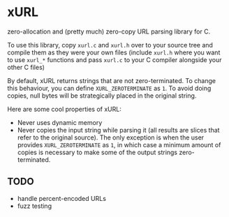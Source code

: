 # xURL
zero-allocation and (pretty much) zero-copy URL parsing library for C.

To use this library, copy `xurl.c` and `xurl.h` over to your source tree and compile them as they were your own files (include `xurl.h` where you want to use `xurl_*` functions and pass `xurl.c` to your C compiler alongside your other C files)

By default, xURL returns strings that are not zero-terminated. To change this behaviour, you can define `XURL_ZEROTERMINATE` as `1`. To avoid doing copies, null bytes will be strategically placed in the original string.

Here are some cool properties of xURL:
* Never uses dynamic memory
* Never copies the input string while parsing it (all results are slices that refer to the original source). The only exception is when the user provides `XURL_ZEROTERMINATE` as `1`, in which case a minimum amount of copies is necessary to make some of the output strings zero-terminated.

## TODO
* handle percent-encoded URLs
* fuzz testing